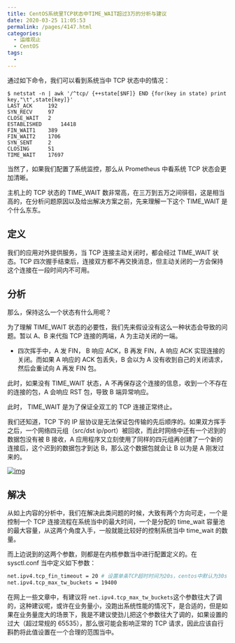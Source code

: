 ```yaml
---
title: CentOS系统里TCP状态中TIME_WAIT超过3万的分析与建议
date: 2020-03-25 11:05:53
permalink: /pages/4147.html
categories:
  - 运维观止
  - CentOS
tags:
  - 
---
```


通过如下命令，我们可以看到系统当中 TCP 状态中的情况：



```
$ netstat -n | awk '/^tcp/ {++state[$NF]} END {for(key in state) print key,"\t",state[key]}'
LAST_ACK     192
SYN_RECV     97
CLOSE_WAIT   2
ESTABLISHED      14418
FIN_WAIT1    389
FIN_WAIT2    1706
SYN_SENT     2
CLOSING      51
TIME_WAIT    17697
```



当然了，如果我们配置了系统监控，那么从 Prometheus 中看系统 TCP 状态会更加清晰。



主机上的 TCP 状态的 TIME_WAIT 数非常高，在三万到五万之间徘徊，这是相当高的，在分析问题原因以及给出解决方案之前，先来理解一下这个 TIME_WAIT 是个什么东东。



## 定义



我们的应用对外提供服务，当 TCP 连接主动关闭时，都会经过 TIME_WAIT 状态。TCP 四次握手结束后，连接双方都不再交换消息，但主动关闭的一方会保持这个连接在一段时间内不可用。



## 分析



那么，保持这么一个状态有什么用呢？



为了理解 TIME_WAIT 状态的必要性，我们先来假设没有这么一种状态会导致的问题。暂以 A、B 来代指 TCP 连接的两端，A 为主动关闭的一端。

- 四次挥手中，A 发 FIN， B 响应 ACK，B 再发 FIN，A 响应 ACK 实现连接的关闭。而如果 A 响应的 ACK 包丢失，B 会以为 A 没有收到自己的关闭请求，然后会重试向 A 再发 FIN 包。

此时，如果没有 TIME_WAIT 状态，A 不再保存这个连接的信息，收到一个不存在的连接的包，A 会响应 RST 包，导致 B 端异常响应。

此时， TIME_WAIT 是为了保证全双工的 TCP 连接正常终止。

我们还知道，TCP 下的 IP 层协议是无法保证包传输的先后顺序的。如果双方挥手之后，一个网络四元组（src/dst ip/port）被回收，而此时网络中还有一个迟到的数据包没有被 B 接收，A 应用程序又立刻使用了同样的四元组再创建了一个新的连接后，这个迟到的数据包才到达 B，那么这个数据包就会让 B 以为是 A 刚发过来的。





[![img](https://tvax4.sinaimg.cn/large/71cfeb93ly1gd6gma6fs3j20hz0q147v.jpg)](https://tvax4.sinaimg.cn/large/71cfeb93ly1gd6gma6fs3j20hz0q147v.jpg)





## 解决



从如上内容的分析中，我们在解决此类问题的时候，大致有两个方向可走，一个是控制一个 TCP 连接流程在系统当中的最大时间，一个是分配的 time_wait 容量池的最大容量，从这两个角度入手，一般就能比较好的控制系统当中 time_wait 的数量。



而上边说到的这两个参数，则都是在内核参数当中进行配置定义的。在 sysctl.conf 当中定义如下参数：



```sh
net.ipv4.tcp_fin_timeout = 20 # 设置单条TCP超时时间为20s，centos中默认为30s
net.ipv4.tcp_max_tw_buckets = 19400
```



在网上一些文章中，有建议将 `net.ipv4.tcp_max_tw_buckets`这个参数往大了调的，这种建议呢，或许在业务量小，没跑出系统性能的情况下，是合适的，但是如果在业务量庞大的场景下，我是不建议使劲儿把这个参数往大了调的，如果设置的过大（超过常规的 65535），那么很可能会影响正常的 TCP 请求，因此应该自行斟酌将此值设置在一个合理的范围当中。
